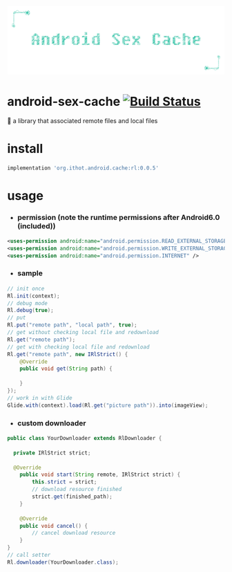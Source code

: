 # ![android-sex-cache](static/icon.png)

# android-sex-cache [![Build Status](https://travis-ci.org/dtboy1995/android-sex-cache.svg?branch=0.0.1)](https://travis-ci.org/dtboy1995/android-sex-cache)
:sunrise_over_mountains: a library that associated remote files and local files

# install
```gradle
implementation 'org.ithot.android.cache:rl:0.0.5'
```

# usage
- ### permission (note the runtime permissions after Android6.0 (included))
```xml
<uses-permission android:name="android.permission.READ_EXTERNAL_STORAGE" />
<uses-permission android:name="android.permission.WRITE_EXTERNAL_STORAGE" />
<uses-permission android:name="android.permission.INTERNET" />
```
- ### sample
```java
// init once
Rl.init(context);
// debug mode
Rl.debug(true);
// put
Rl.put("remote path", "local path", true);
// get without checking local file and redownload
Rl.get("remote path");
// get with checking local file and redownload
Rl.get("remote path", new IRlStrict() {
    @Override
    public void get(String path) {

    }
});
// work in with Glide
Glide.with(context).load(Rl.get("picture path")).into(imageView);
```

- ### custom downloader
```java
public class YourDownloader extends RlDownloader {

  private IRlStrict strict;

  @Override
    public void start(String remote, IRlStrict strict) {
        this.strict = strict;
        // download resource finished
        strict.get(finished_path);
    }

    @Override
    public void cancel() {
        // cancel download resource
    }
}
// call setter
Rl.downloader(YourDownloader.class);
```
